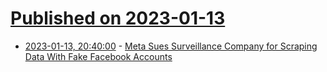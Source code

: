 # [Published on 2023-01-13](index.md)

* [2023-01-13, 20:40:00](https://yro.slashdot.org/story/23/01/13/1319223/meta-sues-surveillance-company-for-scraping-data-with-fake-facebook-accounts?utm_source=rss1.0mainlinkanon&utm_medium=feed) - [Meta Sues Surveillance Company for Scraping Data With Fake Facebook Accounts](https://yro.slashdot.org/story/23/01/13/1319223/meta-sues-surveillance-company-for-scraping-data-with-fake-facebook-accounts?utm_source=rss1.0mainlinkanon&utm_medium=feed)
